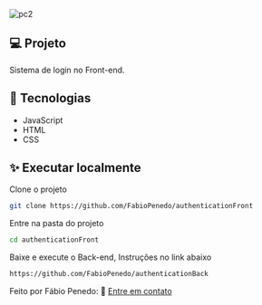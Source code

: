 ![pc2](https://user-images.githubusercontent.com/82732587/160288989-61c62832-e512-4a7a-a316-a9957a8be1b9.gif)

## 💻 Projeto

Sistema de login no Front-end.

## 🧱 Tecnologias

+ JavaScript
+ HTML
+ CSS

## ✨ Executar localmente

Clone o projeto

```bash
git clone https://github.com/FabioPenedo/authenticationFront
```

Entre na pasta do projeto

```bash
cd authenticationFront
```

Baixe e execute o Back-end, Instruções no link abaixo

```bash
https://github.com/FabioPenedo/authenticationBack
```

Feito por Fábio Penedo: 👋 [Entre em contato](https://www.linkedin.com/in/fabiopenedo/)